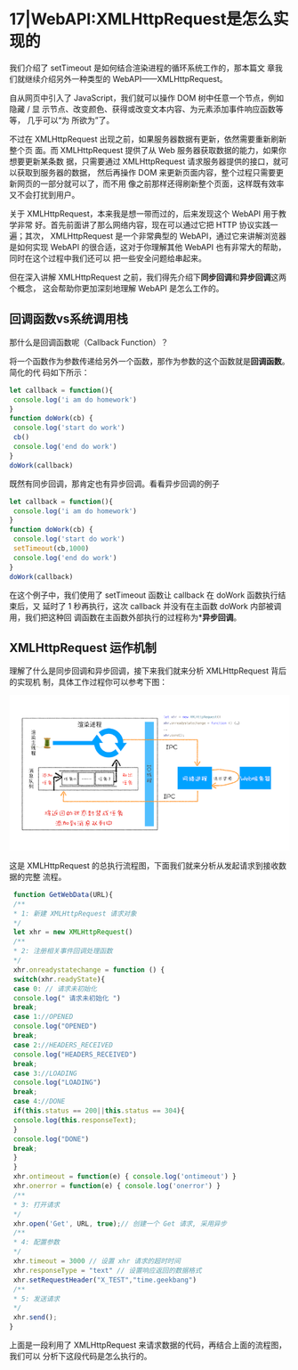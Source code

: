 # 17|WebAPI:XMLHttpRequest是怎么实现的

我们介绍了 setTimeout 是如何结合渲染进程的循环系统工作的，那本篇文
章我们就继续介绍另外一种类型的 WebAPI——XMLHttpRequest。


自从网页中引入了 JavaScript，我们就可以操作 DOM 树中任意一个节点，例如隐藏 / 显
示节点、改变颜色、获得或改变文本内容、为元素添加事件响应函数等等， 几乎可以“为
所欲为”了。

不过在 XMLHttpRequest 出现之前，如果服务器数据有更新，依然需要重新刷新整个页
面。而 XMLHttpRequest 提供了从 Web 服务器获取数据的能力，如果你想要更新某条数
据，只需要通过 XMLHttpRequest 请求服务器提供的接口，就可以获取到服务器的数据，
然后再操作 DOM 来更新页面内容，整个过程只需要更新网页的一部分就可以了，而不用
像之前那样还得刷新整个页面，这样既有效率又不会打扰到用户。


关于 XMLHttpRequest，本来我是想一带而过的，后来发现这个 WebAPI 用于教学非常
好。首先前面讲了那么网络内容，现在可以通过它把 HTTP 协议实践一遍；其次，
XMLHttpRequest 是一个非常典型的 WebAPI，通过它来讲解浏览器是如何实现 WebAPI
的很合适，这对于你理解其他 WebAPI 也有非常大的帮助，同时在这个过程中我们还可以
把一些安全问题给串起来。


但在深入讲解 XMLHttpRequest 之前，我们得先介绍下**同步回调**和**异步回调**这两个概念，
这会帮助你更加深刻地理解 WebAPI 是怎么工作的。


## 回调函数vs系统调用栈

那什么是回调函数呢（Callback Function）？

将一个函数作为参数传递给另外一个函数，那作为参数的这个函数就是**回调函数**。简化的代
码如下所示：

```js
let callback = function(){
 console.log('i am do homework')
}
function doWork(cb) {
 console.log('start do work')
 cb()
 console.log('end do work')
}
doWork(callback)

```

既然有同步回调，那肯定也有异步回调。看看异步回调的例子

```js
let callback = function(){
 console.log('i am do homework')
}
function doWork(cb) {
 console.log('start do work')
 setTimeout(cb,1000) 
 console.log('end do work')
}
doWork(callback)
```

在这个例子中，我们使用了 setTimeout 函数让 callback 在 doWork 函数执行结束后，又
延时了 1 秒再执行，这次 callback 并没有在主函数 doWork 内部被调用，我们把这种回
调函数在主函数外部执行的过程称为***异步回调**。




## XMLHttpRequest 运作机制


理解了什么是同步回调和异步回调，接下来我们就来分析 XMLHttpRequest 背后的实现机
制，具体工作过程你可以参考下图：

![这是图片](img/11.png)


这是 XMLHttpRequest 的总执行流程图，下面我们就来分析从发起请求到接收数据的完整
流程。

```js
 function GetWebData(URL){
 /**
 * 1: 新建 XMLHttpRequest 请求对象
 */
 let xhr = new XMLHttpRequest()
 /**
 * 2: 注册相关事件回调处理函数
 */
 xhr.onreadystatechange = function () {
 switch(xhr.readyState){
 case 0: // 请求未初始化
 console.log(" 请求未初始化 ")
 break;
 case 1://OPENED
 console.log("OPENED")
 break;
 case 2://HEADERS_RECEIVED
 console.log("HEADERS_RECEIVED")
 break;
 case 3://LOADING 
 console.log("LOADING")
 break;
 case 4://DONE
 if(this.status == 200||this.status == 304){
 console.log(this.responseText);
 }
 console.log("DONE")
 break;
 }
 }
 xhr.ontimeout = function(e) { console.log('ontimeout') }
 xhr.onerror = function(e) { console.log('onerror') }
 /**
 * 3: 打开请求
 */
 xhr.open('Get', URL, true);// 创建一个 Get 请求, 采用异步
 /**
 * 4: 配置参数
 */
 xhr.timeout = 3000 // 设置 xhr 请求的超时时间
 xhr.responseType = "text" // 设置响应返回的数据格式
 xhr.setRequestHeader("X_TEST","time.geekbang")
 /**
 * 5: 发送请求
 */
 xhr.send();
}
```

上面是一段利用了 XMLHttpRequest 来请求数据的代码，再结合上面的流程图，我们可以
分析下这段代码是怎么执行的。